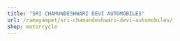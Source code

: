 ```yaml
---
title: "SRI CHAMUNDESHWARI DEVI AUTOMOBILES"
url: /ramayampet/sri-chamundeshwari-devi-automobiles/
shop: motorcycle
---
```

